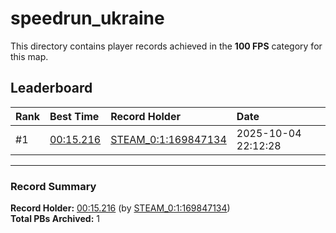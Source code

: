 # speedrun_ukraine

This directory contains player records achieved in the **100 FPS** category for this map.

## Leaderboard

| Rank | Best Time | Record Holder | Date                |
| :--- | :-------- | :------------ | :------------------ |
| #1   | [00:15.216](./00015216_STEAM_0_1_169847134_20251004-221228.zip) | [STEAM_0:1:169847134](https://speedrun16.com/profile/STEAM_0:1:169847134)   | 2025-10-04 22:12:28 |

---

### Record Summary
**Record Holder:** [00:15.216](./00015216_STEAM_0_1_169847134_20251004-221228.zip) (by [STEAM_0:1:169847134](https://speedrun16.com/profile/STEAM_0:1:169847134))  
**Total PBs Archived:** 1